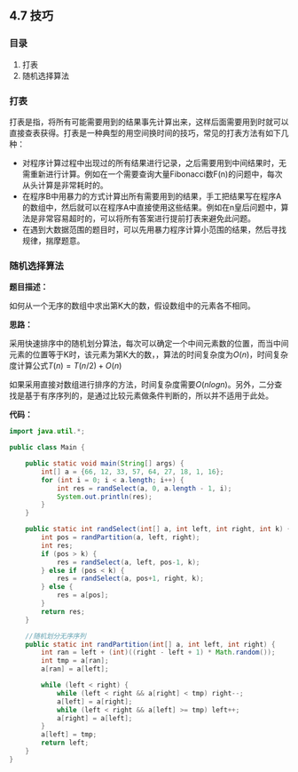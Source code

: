 ## 4.7 技巧

### 目录

1. 打表
2. 随机选择算法



### 打表

打表是指，将所有可能需要用到的结果事先计算出来，这样后面需要用到时就可以直接查表获得。打表是一种典型的用空间换时间的技巧，常见的打表方法有如下几种：

* 对程序计算过程中出现过的所有结果进行记录，之后需要用到中间结果时，无需重新进行计算。例如在一个需要查询大量Fibonacci数F(n)的问题中，每次从头计算是非常耗时的。
* 在程序B中用暴力的方式计算出所有需要用到的结果，手工把结果写在程序A的数组中，然后就可以在程序A中直接使用这些结果。例如在n皇后问题中，算法是非常容易超时的，可以将所有答案进行提前打表来避免此问题。
* 在遇到大数据范围的题目时，可以先用暴力程序计算小范围的结果，然后寻找规律，揣摩题意。



### 随机选择算法

**题目描述：**

如何从一个无序的数组中求出第K大的数，假设数组中的元素各不相同。

**思路：**

采用快速排序中的随机划分算法，每次可以确定一个中间元素数的位置，而当中间元素的位置等于K时，该元素为第K大的数，，算法的时间复杂度为$O(n)$，时间复杂度计算公式$T(n) = T(n/2) + O(n)$

如果采用直接对数组进行排序的方法，时间复杂度需要$O(nlogn)$。另外，二分查找是基于有序序列的，是通过比较元素做条件判断的，所以并不适用于此处。

**代码：**

```java
import java.util.*;

public class Main {

    public static void main(String[] args) {
        int[] a = {66, 12, 33, 57, 64, 27, 18, 1, 16};
        for (int i = 0; i < a.length; i++) {
            int res = randSelect(a, 0, a.length - 1, i);
            System.out.println(res);
        }
    }

    public static int randSelect(int[] a, int left, int right, int k) {
        int pos = randPartition(a, left, right);
        int res;
        if (pos > k) {
            res = randSelect(a, left, pos-1, k);
        } else if (pos < k) {
            res = randSelect(a, pos+1, right, k);
        } else {
            res = a[pos];
        }
        return res;
    }

    //随机划分无序序列
    public static int randPartition(int[] a, int left, int right) {
        int ran = left + (int)((right - left + 1) * Math.random());
        int tmp = a[ran];
        a[ran] = a[left];

        while (left < right) {
            while (left < right && a[right] < tmp) right--;
            a[left] = a[right];
            while (left < right && a[left] >= tmp) left++;
            a[right] = a[left];
        }
        a[left] = tmp;
        return left;
    }
}
```

